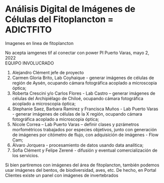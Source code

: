 # Análisis Digital de Imágenes de Células del Fitoplancton =  ADICTFITO
Imagenes en linea de fitoplancton

No acepta iamgenes tif al conectar con power PI
	Puerto Varas, mayo 2, 2022	
EQUIPO INVOLUCRADO
1.	Alejandro Clément jefe de proyecto 
2.	Carmen Gloria Brito, Lab Coyhaique - generar imágenes de células de región de Aysén, ocupando cámara fotográfica acoplado a microscopia óptica;
3.	Roberta Crescini y/o Carlos Flores - Lab Castro – generar imágenes de células del Archipiélago de Chiloé, ocupando cámara fotográfica acoplado a microscopia óptica;
4.	Stephanie Saez, Barbara Ramirez y Francisca Muños - Lab Puerto Varas - generar imágenes de células de la X región, ocupando cámara fotográfica acoplado a microscopia óptica;
5.	Nicole Correa – Lab Puerto Varas – definir clases y pzrámetros morfométricos trabajados por especies objetivos, junto con generación de imágenes por citómetro de flujo, con adquisición de imágenes - Flow Cam; 
6.	Álvaro Jorquera - procesamiento de datos usando data analítica;
7.	Sofia Clément y Felipe Zerené - difusión y eventual comercialización de los servicios.

Si bien partiremos con imágenes del área de fitoplancton, también podemos usar imágenes del bentos, de biodiversidad, aves, etc.
De hecho, en Portal Clientes existe un panel con imágenes de invertebrados 
